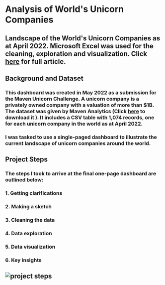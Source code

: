 # **Analysis of World's Unicorn Companies**

## Landscape of the World's Unicorn Companies as at April 2022. Microsoft Excel was used for the cleaning, exploration and visualization. Click [here](https://davidokenwa.medium.com/thoughts-behind-beautiful-dashboards-9fb8b24d9f6d) for full article.

## **Background and Dataset**
### This dashboard was created in May 2022 as a submission for the Maven Unicorn Challenge. A unicorn company is a privately owned company with a valuation of more than $1B. The dataset was given by Maven Analytics (Click [here](https://maven-datasets.s3.amazonaws.com/Unicorn+Companies/Unicorn+Companies.zip) to download it ). It includes a CSV table with 1,074 records, one for each unicorn company in the world as at April 2022.

### I was tasked to use a single-paged dashboard  to illustrate the current landscape of unicorn companies around the world.

## **Project Steps**

### The steps I took to arrive at the final one-page dashboard are outlined below:
### 1. Getting clarifications
### 2. Making a sketch
### 3. Cleaning the data
### 4. Data exploration
### 5. Data visualization
### 6. Key insights

## ![project steps]("https://github.com/davidokenwa/Landscape_of_World-s_Unicorns_2022/blob/main/project%20steps.png")

